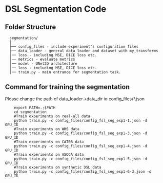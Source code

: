 # DSL Segmentation Code


## Folder Structure

```
  segmentation/
  │
  ├── config_files - include experiment's configuration files
  ├── data_loader - general data loader and dataset with my_transforms
  │── loss - including MSE, DICE loss etc.
  │── metrics - evaluate metrics
  │── model - UNet2D architecture
  │── loss - including MSE, DICE loss etc.
  │── train.py - main entrance for segmentation task.
```

## Command for training the segmentation

Please change the path of data_loader->data_dir in config_files/*.json

```
    export PATH=.;$PATH
    cd segmentation
    #Train experiments on real-all data
    python train.py -c config_files/config_fsl_seg_exp1-1.json -d GPU_ID
    #Train experiments on WHS data
    python train.py -c config_files/config_fsl_seg_exp1-3.json -d GPU_ID
    #Train experiments on CAT08 data
    python train.py -c config_files/config_fsl_seg_exp1-4.json -d GPU_ID
    #Train experiments on ASOCA data
    python train.py -c config_files/config_fsl_seg_exp1-5.json -d GPU_ID
    #Train experiments on synthetic DSL data
    python train.py -c config_files/config_fsl_seg_exp1-6-3.json -d GPU_ID
    
    
    
    
    
    
```














